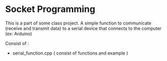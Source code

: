 # Socket Programming 
This is a part of some class project. A simple function to communicate (receive and transmit data) to a serial device that connects to the computer (ex: Arduino)

Consist of :
- serial_function.cpp ( consist of functions and example )
